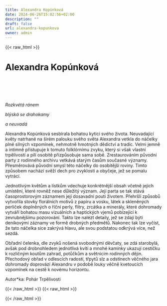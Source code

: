 ```yaml
---
title: Alexandra Kopúnková
date: 2024-06-26T15:02:56+02:00
description: ""
draft: false
url: alexandra-kopunkova
owner: admin
---
```

{{< raw_html >}}
<h1 id="alexandra-kop&uacute;nkov&aacute;">Alexandra Kop&uacute;nkov&aacute;</h1>
<div class="page" title="Page 58">
<div class="layoutArea">
<div class="column">&nbsp;</div>
</div>
<div class="layoutArea">
<div class="column">
<p>&nbsp;</p>
<div class="page" title="Page 63">
<div class="layoutArea">
<div class="column">
<p><em>Rozkvétá ránem </em></p>
<p><em>blýská se drahokamy </em></p>
<p><em>a neuvadá</em></p>
<p>Alexandra Kopúnková sesbírala bohatou kytici svého života. Neuvadající květy natrhané na širém palouku svého světa Alexandra vetkla do náčelky plné silných vzpomínek, nehmotně hmotných dědictví a tradic. Velmi jemně a intimně přistupuje k tomuto folklórnímu zvyku, který si však vlastní trpělivostí a pílí osobitě přizpůsobuje sama sobě. Zrestaurováním původní party z rodinného archivu vetkává starým časům současné významy. Přesměrovává původní smysl této náčelky do osobitější roviny. Tímto způsobem nachází svěží dech pro zvyklosti a obyčeje, jež se pomalu vytrácí.</p>
<p>Jednotlivým květům a lístkům vdechuje konkrétnější obsah včetně&nbsp;jejich umístění, které rovněž nese důležitý význam. Její parta se tak stává časoprostorovým záznamem&nbsp;její dosavadní pouti životem. Přehršlí způsobů vytvořila stovky florálních motivů z papíru a vosku, látek a skleněných perliček doplněných o říční perly, flitry, zrcátka a minerály, které dohromady vytváří bohatou masu vizuálních a haptických vjemů pobízející k zevrubnějšímu pozorování. Takto lze nalézt detaily, jež se zdají býti deníkovými záznamy ve formě drobných předmětů. Nakonec tak lze vyčíst, že tato náčelka sice zakrývá hlavu, ale svou podstatou odkrývá více, než sezdá.</p>
<p>Obřadní čelenka, dle zvyků nošená svobodnými děvčaty, se zdá starobylá, avšak pod drobnohledem jednotlivá kvítí a mnohé kamínky ukazují cestičku k rozličným koutům zahrad, potůčkům a světnicím rodinných dějin. Přechodový obřad v odlescích radostí, třpytů slz a odstínech věčného jara dohromady doprovází Alexandru v podobě louky věčně kvetoucích vzpomínek&nbsp;na cestě k novému horizontu.</p>
<p>Autor*ka: Pohár Trpělivosti</p>
</div>
</div>
</div>
</div>
</div>
</div>
{{< /raw_html >}}
<!-- SECTION BREAK -->
{{< raw_html >}}

{{< /raw_html >}}
